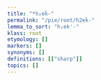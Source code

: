 ```yaml
---
title: "*h₂eḱ-"
permalink: "/pie/root/h2eḱ-"
lemma_to_sort: "h₂ek'-"
klass: root
etymology: []
markers: []
synonyms: []
definitions: [["sharp"]]
topics: []
---
```

